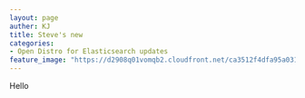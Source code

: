 ```yaml
---
layout: page
auther: KJ
title: Steve's new
categories:
- Open Distro for Elasticsearch updates
feature_image: "https://d2908q01vomqb2.cloudfront.net/ca3512f4dfa95a03169c5a670a4c91a19b3077b4/2019/08/06/Rollover1.jpg"
---
```


Hello